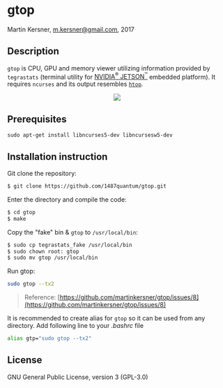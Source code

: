 
# gtop
Martin Kersner, <m.kersner@gmail.com>, 2017

## Description
`gtop` is CPU, GPU and memory viewer utilizing information provided by `tegrastats` (terminal utility for [NVIDIA<sup>&reg;</sup> JETSON<sup>&trade;</sup>](http://www.nvidia.com/object/embedded-systems-dev-kits-modules.html) embedded platform). It requires `ncurses` and its output resembles [`htop`](https://github.com/hishamhm/htop).

<p align=center>
<img src="http://i.imgur.com/oMHuVSX.png" align="center"/>
</p>

## Prerequisites
```
sudo apt-get install libncurses5-dev libncursesw5-dev
```

## Installation instruction
Git clone the repository:
```bash
$ git clone https://github.com/1487quantum/gtop.git
```
Enter the directory and compile the code:
```bash
$ cd gtop
$ make
```
Copy the "fake" bin & `gtop` to `/usr/local/bin`: 
```bash
$ sudo cp tegrastats_fake /usr/local/bin
$ sudo chown root: gtop
$ sudo mv gtop /usr/local/bin
```
Run gtop:
```bash
sudo gtop --tx2
```
> Reference: [https://github.com/martinkersner/gtop/issues/8](https://github.com/martinkersner/gtop/issues/8)

It is recommended to create alias for `gtop` so it can be used from any directory. Add following line to your *.bashrc* file
```bash
alias gtp="sudo gtop --tx2"
```

## License
GNU General Public License, version 3 (GPL-3.0)
